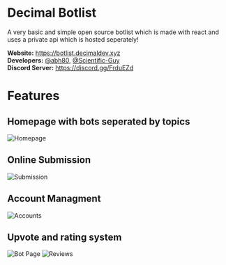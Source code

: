 # Decimal Botlist

A very basic and simple open source botlist which is made with react and uses a private api which is hosted seperately!

**Website:** https://botlist.decimaldev.xyz<br/>
**Developers:** [@abh80](https://github.com/abh80), [@Scientific-Guy](https://github.com/Scientific-Guy)<br/>
**Discord Server:** https://discord.gg/FrduEZd

# Features

## Homepage with bots seperated by topics

![Homepage](https://i.imgur.com/V5qyggf.png)

## Online Submission

![Submission](https://i.imgur.com/YXrD6tM.png)

## Account Managment

![Accounts](https://i.imgur.com/abkSQ7d.png)

## Upvote and rating system

![Bot Page](https://i.imgur.com/bFVgVlM.png)
![Reviews](https://i.imgur.com/Kj0Vvjy.png)
